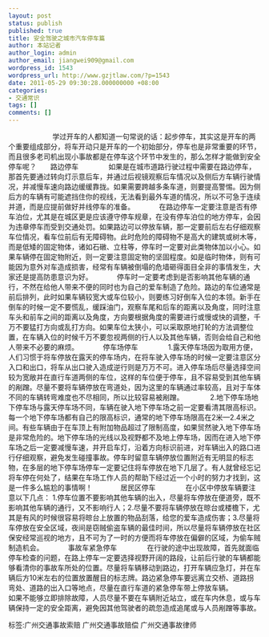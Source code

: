 ```yaml
---
layout: post
status: publish
published: true
title: 安全驾驶之城市汽车停车篇
author: 本站记者
author_login: admin
author_email: jiangwei909@gmail.com
wordpress_id: 1543
wordpress_url: http://www.gzjtlaw.com/?p=1543
date: 2011-05-29 09:30:28.000000000 +08:00
categories:
- 交通常识
tags: []
comments: []
---
```

　　　　　　 学过开车的人都知道一句常说的话：起步停车，其实这是开车的两个重要组成部分，将车开动只是开车的一个初始部分，停车也是非常重要的环节，而且很多老司机出现小事故都是在停车这个环节中发生的，那么怎样才能做到安全停车呢？　　路边停车　　　　 如果是在城市道路行驶过程中需要在路边停车，那首先要通过转向灯示意后车，并通过后视镜观察后车情况以及侧后方车辆行驶情况，并减慢车速向路边缓缓靠拢。如果需要跨越多条车道，则要提高警惕。因为侧后方的车辆有可能遮挡住你的视线，无法看到最外车道的情况，所以不可急于连续并道，而是应提前做好并线停车的准备。　　　　在路边停车一定要注意是否有停车泊位，尤其是在城区更是应该遵守停车规章，在没有停车泊位的地方停车，会因为违章停车而受到交通处罚。如果路边可以停放车辆，那一定要前后左右仔细观察车位情况，看车位前后有无障碍物。此时危险的障碍物不是高大的建筑或树木等，而是低矮的固定物体，诸如石礅、立柱等，停车时一定要对此类物体加以小心。如果车辆停在固定物附近，则一定要注意固定物的坚固程度。如是临时物体，则有可能因为意外对车造成损害，经常有车辆被倒塌的危墙砸得面目全非的事情发生，大家还是提高防患意识为好。　　　　停车时一定要考虑到是否影响其他车辆的通行，不然在给他人带来不便的同时也为自己的爱车制造了危险。路边的车位通常是前后排列，此时如果车辆较宽大或车位较小，则要练习好倒车入位的本领。新手在倒车的时候一定不要慌乱，缓踩油门，观察车尾和后车的距离以及角度，同时注意车头和前车之间的距离以及角度，方向要根据角度的需要进行或慢或快的调整，千万不要猛打方向或乱打方向。如果车位太狭小，可以采取原地打轮的方法调整位置，在车辆入位的时候千万不要忽视两侧的行人以及其他车辆，否则会给自己和他人带来不必要的麻烦。　　　　停车场停车　　　　 1.露天停车场因为取用方便，人们习惯于将车停放在露天的停车场内，在将车驶入停车场的时候一定要注意区分入口和出口，将车从出口驶入造成逆行则是万万不可。进入停车场后尽量选择空间较为宽敞并在直行车道两侧的车位，这样的车位便于停车，且不容易受到其他车辆的剐蹭。尽量不要将车辆停放在弯道处，因为这里的车辆通过率较高，且对于车体不同的车辆转弯难度也不尽相同，所以比较容易被剐蹭。　　　　 2.地下停车场地下停车场与露天停车场不同，车辆在驶入地下停车场之前一定要看清其限高标识。每一个地下停车场都有自己的限高标识，通常的地下停车场限高在2米&mdash;2.4米之间。有些车辆由于在车顶上有附加物品超过了限制高度，如果贸然驶入地下停车场是非常危险的。地下停车场的光线以及视野都不及地上停车场，因而在进入地下停车场之后一定要减慢车速，并开启车灯，沿着方向标识前进，对车辆出入的路口进行仔细观察，避免发生碰撞事故。停车时留意车辆停放位置附近有无明显的标志物，在多层的地下停车场停车一定要记住将车停放在地下几层了。有人就曾经忘记将车停在何处了，结果在车场工作人员的帮助下经过近一个小时的努力才找到，这是一件多么尴尬的事情啊！　　　　居民区停车　　　　 在小区中停放车辆要注意以下几点： 1.停车位置不要影响其他车辆的出入，尽量将车停放在便道旁，既不影响其他车辆的通行，又不影响行人；2.尽量不要将车辆停放在晾台或楼檐下，尤其是有风的时候很容易将晾台上放置的物品刮落，给您的爱车造成伤害；3.尽量将车停放在安全区域，夜间是窃贼偷盗车辆的最佳时间，所以尽量将车辆停放在社区保安经常巡视的地方，且不可为了一时的方便而将车停放在偏僻的区域，为偷车贼制造机会。　　　　事故车紧急停车　　　　 在行驶的途中出现故障，首先就面临停车检查的问题，在路上停车一定要选择视野开阔的路段，让前后行驶的车辆都能够看清你的事故车所处的位置。尽量将车辆移动到路边，打开车辆应急灯，并在车辆后方10米左右的位置放置醒目的标志牌。路边紧急停车要远离立交桥、道路拐弯处、道路的出入口等地点，尽量在直行车道的紧急停车带上停放车辆。　　　　如果不能够立即排除故障，人员尽量不要在车辆附近站立，或在车内休息，或与车辆保持一定的安全距离，避免因其他驾驶者的疏忽造成追尾或与人员剐蹭等事故。　　 标签:广州交通事故索赔 广州交通事故赔偿 广州交通事故律师
